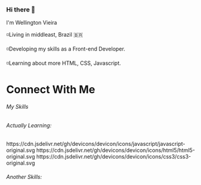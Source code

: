 ### Hi there 👋

I'm Wellington Vieira

◽Living in middleast, Brazil 🇧🇷 

◽Developing my skills as a Front-end Developer.

◽Learning about more HTML, CSS, Javascript.


<h1>Connect With Me </h1>



<h6>My Skills </h6>


<h6>Actually Learning:</h6>
https://cdn.jsdelivr.net/gh/devicons/devicon/icons/javascript/javascript-original.svg
https://cdn.jsdelivr.net/gh/devicons/devicon/icons/html5/html5-original.svg
https://cdn.jsdelivr.net/gh/devicons/devicon/icons/css3/css3-original.svg


<h6>Another Skills:</h6>










<!--
**welltocoding/welltocoding** is a ✨ _special_ ✨ repository because its `README.md` (this file) appears on your GitHub profile.

Here are some ideas to get you started:

- 🔭 I’m currently working on ...
- 🌱 I’m currently learning ...
- 👯 I’m looking to collaborate on ...
- 🤔 I’m looking for help with ...
- 💬 Ask me about ...
- 📫 How to reach me: ...
- 😄 Pronouns: ...
- ⚡ Fun fact: ...
-->
